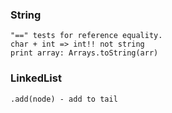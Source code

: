 ### String
    "==" tests for reference equality.
    char + int => int!! not string
    print array: Arrays.toString(arr)

### LinkedList
    .add(node) - add to tail